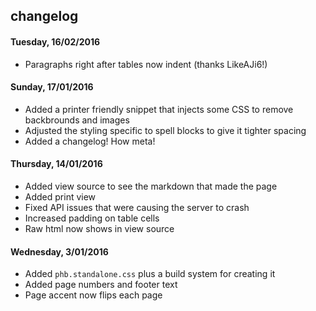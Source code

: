 ## changelog

#### Tuesday, 16/02/2016
* Paragraphs right after tables now indent (thanks LikeAJi6!)


#### Sunday, 17/01/2016
* Added a printer friendly snippet that injects some CSS to remove backbrounds and images
* Adjusted the styling specific to spell blocks to give it tighter spacing
* Added a changelog! How meta!

#### Thursday, 14/01/2016

* Added view source to see the markdown that made the page
* Added print view
* Fixed API issues that were causing the server to crash
* Increased padding on table cells
* Raw html now shows in view source

#### Wednesday, 3/01/2016

* Added `phb.standalone.css` plus a build system for creating it
* Added page numbers and footer text
* Page accent now flips each page

